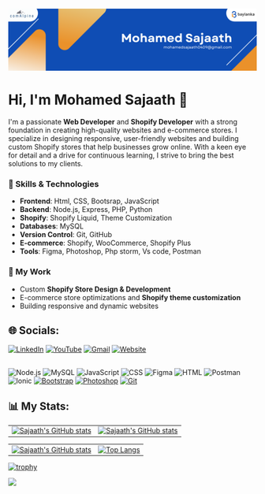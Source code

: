 ![Banner](https://github.com/mohamedsajaath/mohamedsajaath/blob/main/Blue%20and%20White%20Geometric%20Modern%20Personal%20LinkedIn%20Banner%20(2).png)


# Hi, I'm Mohamed Sajaath 👋

I'm a passionate **Web Developer** and **Shopify Developer** with a strong foundation in creating high-quality websites and e-commerce stores. I specialize in designing responsive, user-friendly websites and building custom Shopify stores that help businesses grow online. With a keen eye for detail and a drive for continuous learning, I strive to bring the best solutions to my clients.

### 🔧 Skills & Technologies

- **Frontend**: Html, CSS, Bootsrap, JavaScript
- **Backend**: Node.js, Express, PHP, Python
- **Shopify**: Shopify Liquid, Theme Customization
- **Databases**: MySQL
- **Version Control**: Git, GitHub
- **E-commerce**: Shopify, WooCommerce, Shopify Plus
- **Tools**: Figma, Photoshop, Php storm, Vs code, Postman

### 💼 My Work

- Custom **Shopify Store Design & Development**
- E-commerce store optimizations and **Shopify theme customization**
- Building responsive and dynamic websites

## 🌐 Socials:

[![LinkedIn](https://img.shields.io/badge/LinkedIn-0A66C2?style=for-the-badge&logo=linkedin&logoColor=white)](https://www.linkedin.com/in/mohamed-sajaath/)
[![YouTube](https://img.shields.io/badge/YouTube-FF0000?style=for-the-badge&logo=youtube&logoColor=white)](https://www.youtube.com/@mohamedsajaath9873)
[![Gmail](https://img.shields.io/badge/Gmail-D14836?style=for-the-badge&logo=gmail&logoColor=white)](mailto:sajaath@baylanka.net)
[![Website](https://img.shields.io/badge/Website-4285F4?style=for-the-badge&logo=google-chrome&logoColor=white)](https://mohamedsajaath.github.io/devblog/)

##

![Node.js](https://img.shields.io/badge/Node.js-339933?style=for-the-badge&logo=nodedotjs&logoColor=white)
![MySQL](https://img.shields.io/badge/MySQL-4479A1?style=for-the-badge&logo=mysql&logoColor=white)
![JavaScript](https://img.shields.io/badge/JavaScript-F7DF1E?style=for-the-badge&logo=javascript&logoColor=black)
![CSS](https://img.shields.io/badge/CSS-1572B6?style=for-the-badge&logo=css3&logoColor=white)
![Figma](https://img.shields.io/badge/Figma-F24E1E?style=for-the-badge&logo=figma&logoColor=white)
![HTML](https://img.shields.io/badge/HTML-E34F26?style=for-the-badge&logo=html5&logoColor=white)
![Postman](https://img.shields.io/badge/Postman-FF6C37?style=for-the-badge&logo=postman&logoColor=white)
![Ionic](https://img.shields.io/badge/Ionic-3880FF?style=for-the-badge&logo=ionic&logoColor=white)
[![Bootstrap](https://img.shields.io/badge/Bootstrap-7952B3?style=for-the-badge&logo=bootstrap&logoColor=white)](https://getbootstrap.com/)
[![Photoshop](https://img.shields.io/badge/Adobe%20Photoshop-31A8FF?style=for-the-badge&logo=adobe%20photoshop&logoColor=white)](https://www.adobe.com/products/photoshop.html)
[![Git](https://img.shields.io/badge/Git-F05032?style=for-the-badge&logo=git&logoColor=white)](https://git-scm.com/)


## 📊 My Stats:

<table>
  <tr>
     <td> 
    <a href="https://github.com/SajaathMohamed/README.md">
      <img src="https://streak-stats.demolab.com/?user=mohamedsajaath&theme=default" alt="Sajaath's GitHub stats" />
    </a>
    </td>
  
   <td><a href="https://github.com/SajaathMohamed/README.md">
      <img src="https://github-readme-stats.vercel.app/api?username=mohamedsajaath&show_icons=true&theme=default&rank_icon=github" alt="Sajaath's GitHub stats" />
    </a></td>
  </tr>
</table>

<table>
  <tr>
   <td><a href="https://github.com/SajaathMohamed/README.md">
      <img src="https://github-contributor-stats.vercel.app/api?username=mohamedsajaath&limit=5&theme=default" alt="Sajaath's GitHub stats" />
    </a></td>
    <td><a href="https://github.com/SajaathMohamed/README.md">
      <img src="https://github-readme-stats.vercel.app/api/top-langs/?username=mohamedsajaath&layout=compact&theme=default" alt="Top Langs" />
    </a></td>
  </tr>
</table>

[![trophy](https://github-profile-trophy.vercel.app/?username=mohamedsajaath&rank=SECRET,SSS,SS,S,AAA,AA,A,B,C)](https://github.com/ryo-ma/github-profile-trophy)

[![](https://visitcount.itsvg.in/api?id=mohamedsajaath&label=Profile%20Views&color=12&icon=0&pretty=true)](https://visitcount.itsvg.in)
<!---
VathanSilva/VathanSilva is a ✨ special ✨ repository because its `README.md` (this file) appears on your GitHub profile.
You can click the Preview link to take a look at your changes.
--->
